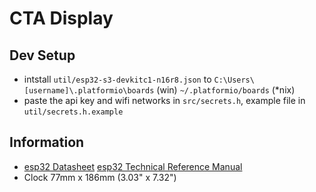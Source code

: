# CTA Display
## Dev Setup
- intstall `util/esp32-s3-devkitc1-n16r8.json` to `C:\Users\[username]\.platformio\boards` (win) `~/.platformio/boards` (*nix)
- paste the api key and wifi networks in `src/secrets.h`, example file in `util/secrets.h.example`
## Information
- [esp32 Datasheet](https://www.espressif.com/sites/default/files/documentation/esp32-s3_datasheet_en.pdfREADME.md) [esp32 Technical Reference Manual](https://www.espressif.com/sites/default/files/documentation/esp32-s3_technical_reference_manual_en.pdf)
- Clock 77mm x 186mm (3.03" x 7.32")
